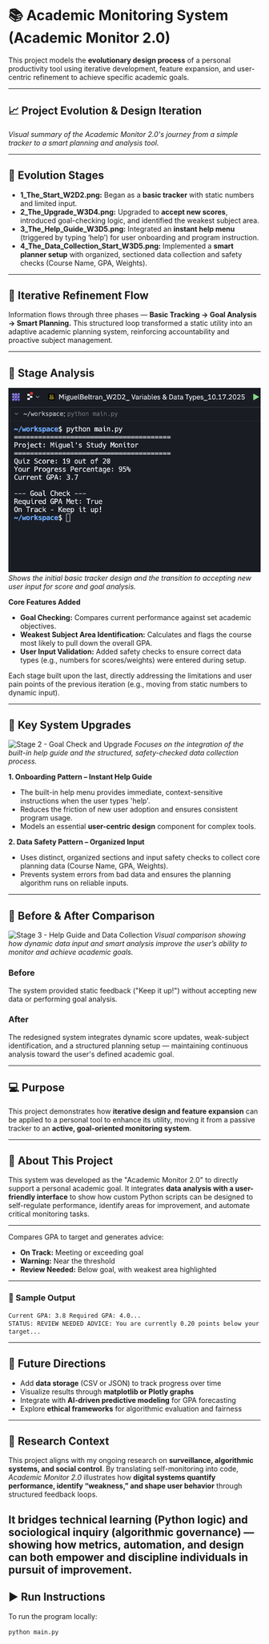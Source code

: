 # 📚 Academic Monitoring System (Academic Monitor 2.0)

This project models the **evolutionary design process** of a personal productivity tool using iterative development, feature expansion, and user-centric refinement to achieve specific academic goals.

---

## 📈 Project Evolution & Design Iteration
*Visual summary of the Academic Monitor 2.0's journey from a simple tracker to a smart planning and analysis tool.*

---

## 🔹 Evolution Stages
- **1\_The\_Start\_W2D2.png:** Began as a **basic tracker** with static numbers and limited input.
- **2\_The\_Upgrade\_W3D4.png:** Upgraded to **accept new scores**, introduced goal-checking logic, and identified the weakest subject area.
- **3\_The\_Help\_Guide\_W3D5.png:** Integrated an **instant help menu** (triggered by typing ‘help’) for user onboarding and program instruction.
- **4\_The\_Data\_Collection\_Start\_W3D5.png:** Implemented a **smart planner setup** with organized, sectioned data collection and safety checks (Course Name, GPA, Weights).

---

## 🔁 Iterative Refinement Flow
Information flows through three phases — **Basic Tracking → Goal Analysis → Smart Planning.**
This structured loop transformed a static utility into an adaptive academic planning system, reinforcing accountability and proactive subject management.

---

## 🧩 Stage Analysis
![Stage 1 - Basic Tracker](images/1_The_Start_W2D2.png)
*Shows the initial basic tracker design and the transition to accepting new user input for score and goal analysis.*

**Core Features Added**
- **Goal Checking:** Compares current performance against set academic objectives.
- **Weakest Subject Area Identification:** Calculates and flags the course most likely to pull down the overall GPA.
- **User Input Validation:** Added safety checks to ensure correct data types (e.g., numbers for scores/weights) were entered during setup.

Each stage built upon the last, directly addressing the limitations and user pain points of the previous iteration (e.g., moving from static numbers to dynamic input).

---

## 🧱 Key System Upgrades
![Stage 2 - Goal Check and Upgrade](2_The_Upgrade_W3D4.png)
*Focuses on the integration of the built-in help guide and the structured, safety-checked data collection process.*

**1. Onboarding Pattern – Instant Help Guide**
- The built-in help menu provides immediate, context-sensitive instructions when the user types 'help'.
- Reduces the friction of new user adoption and ensures consistent program usage.
- Models an essential **user-centric design** component for complex tools.

**2. Data Safety Pattern – Organized Input**
- Uses distinct, organized sections and input safety checks to collect core planning data (Course Name, GPA, Weights).
- Prevents system errors from bad data and ensures the planning algorithm runs on reliable inputs.

---

## 🔁 Before & After Comparison
![Stage 3 - Help Guide and Data Collection](3_The_Help_Guide_W3D5.png)
*Visual comparison showing how dynamic data input and smart analysis improve the user’s ability to monitor and achieve academic goals.*

### Before
The system provided static feedback ("Keep it up!") without accepting new data or performing goal analysis.

### After
The redesigned system integrates dynamic score updates, weak-subject identification, and a structured planning setup — maintaining continuous analysis toward the user's defined academic goal.

---

## 💻 Purpose
This project demonstrates how **iterative design and feature expansion** can be applied to a personal tool to enhance its utility, moving it from a passive tracker to an **active, goal-oriented monitoring system**.

---

## 🧠 About This Project
This system was developed as the "Academic Monitor 2.0" to directly support a personal academic goal.
It integrates **data analysis with a user-friendly interface** to show how custom Python scripts can be designed to self-regulate performance, identify areas for improvement, and automate critical monitoring tasks.

---

Compares GPA to target and generates advice:
- **On Track:** Meeting or exceeding goal
- **Warning:** Near the threshold
- **Review Needed:** Below goal, with weakest area highlighted

---
### 🎨 Sample Output
```
Current GPA: 3.8 Required GPA: 4.0...
STATUS: REVIEW NEEDED ADVICE: You are currently 0.20 points below your target...
```
---
## 🔄 Future Directions
- Add **data storage** (CSV or JSON) to track progress over time
- Visualize results through **matplotlib or Plotly graphs**
- Integrate with **AI-driven predictive modeling** for GPA forecasting
- Explore **ethical frameworks** for algorithmic evaluation and fairness

---
## 🔎 Research Context

This project aligns with my ongoing research on **surveillance, algorithmic systems, and social control**.
By translating self-monitoring into code, *Academic Monitor 2.0* illustrates how **digital systems quantify performance, identify “weakness,” and shape user behavior** through structured feedback loops.

It bridges **technical learning (Python logic)** and **sociological inquiry (algorithmic governance)** — showing how metrics, automation, and design can both **empower and discipline** individuals in pursuit of improvement.
---
## ▶️ Run Instructions
To run the program locally:
```bash
python main.py
